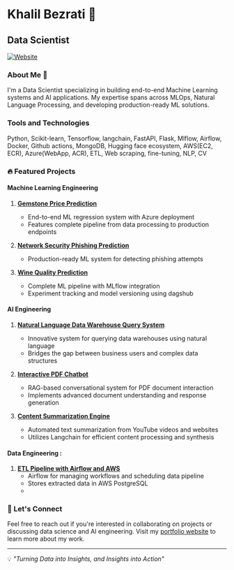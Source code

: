 # Khalil Bezrati 👋
## Data Scientist

[![Website](https://img.shields.io/badge/Portfolio-Website-blue)](https://www.datascienceportfol.io/khalilbezrati98)

### About Me 🚀
I'm a Data Scientist specializing in building end-to-end Machine Learning systems and AI applications. My expertise spans across MLOps, Natural Language Processing, and developing production-ready ML solutions.

### Tools and Technologies  
Python, Scikit-learn, Tensorflow, langchain, FastAPI, Flask, Mlflow, Airflow, Docker, Github actions,
MongoDB, Hugging face ecosystem, AWS(EC2, ECR), Azure(WebApp, ACR), ETL, Web scraping, fine-tuning, NLP, CV

### 🔥 Featured Projects

#### Machine Learning Engineering
1. **[Gemstone Price Prediction](https://github.com/khalil1604/End-to-End-ML-Regression-with-Endpoints-and-Azure-Deployment)**
   - End-to-end ML regression system with Azure deployment
   - Features complete pipeline from data processing to production endpoints

2. **[Network Security Phishing Prediction](https://github.com/khalil1604/Production-Ready-ML-System-Network-Security-Phishing-Prediction)**
   - Production-ready ML system for detecting phishing attempts

3. **[Wine Quality Prediction](https://github.com/khalil1604/End-to-end-ML-project-with-Mlflow-and-dagshub)**
   - Complete ML pipeline with MLflow integration
   - Experiment tracking and model versioning using dagshub

#### AI Engineering
1. **[Natural Language Data Warehouse Query System](https://github.com/khalil1604/Query-and-Chat-with-your-Data-Warehouse-using-Natural-Language)**
   - Innovative system for querying data warehouses using natural language
   - Bridges the gap between business users and complex data structures

2. **[Interactive PDF Chatbot](https://github.com/khalil1604/RAG-Interactive-PDF-Conversational-Chatbot)**
   - RAG-based conversational system for PDF document interaction
   - Implements advanced document understanding and response generation

3. **[Content Summarization Engine](https://github.com/khalil1604/Langchain-Summarize-Text-from-YouTube-or-Website)**
   - Automated text summarization from YouTube videos and websites
   - Utilizes Langchain for efficient content processing and synthesis

#### Data Engineering : 
1. **[ETL Pipeline with Airflow and AWS](https://github.com/khalil1604/Airflow-with-Astro-Cloud-and-ETL-Pipeline-with-AWS-RDS-PosgreSQL)**
   - Airflow for managing workflows and scheduling data pipeline
   - Stores extracted data in AWS PostgreSQL
   - 
### 🤝 Let's Connect
Feel free to reach out if you're interested in collaborating on projects or discussing data science and AI engineering. Visit my [portfolio website](https://www.datascienceportfol.io/khalilbezrati98) to learn more about my work.

---
💡 *"Turning Data into Insights, and Insights into Action"*
                    

  
                    
                   

<!---
khalil1604/khalil1604 is a ✨ special ✨ repository because its `README.md` (this file) appears on your GitHub profile.
You can click the Preview link to take a look at your changes.
--->
